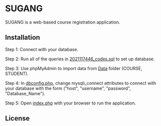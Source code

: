 # SUGANG

SUGANG is a web-based course registration application.

## Installation

Step 1: Connect with your database.

Step 2: Run all of the queries in [2021117446_codes.sql](./2021117446_codes.sql) to set up database.

Step 3: Use phpMyAdmin to import data from [Data](./data/) folder (COURSE, STUDENT).

Step 4: In [dbconfig.php](./dbconfig.php), change mysqli_connect attributes to connect with your database with the form ("host", "username", "password", "Database_Name").

Step 5: Open [index.php](./index.php) with your browser to run the application.

## License
